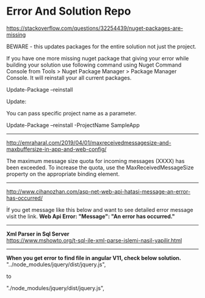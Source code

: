 # Error And Solution Repo 

https://stackoverflow.com/questions/32254439/nuget-packages-are-missing
  
BEWARE - this updates packages for the entire solution not just the project.

If you have one more missing nuget package that giving your error while building your solution use following command using Nuget Command Console from Tools > Nuget Package Manager > Package Manager Console. It will reinstall your all current packages.

Update-Package –reinstall

Update:

You can pass specific project name as a parameter.

Update-Package –reinstall -ProjectName SampleApp

**********************************************************************************************************************************************************************************************************************************************************************
http://emraharal.com/2019/04/01/maxreceivedmessagesize-and-maxbuffersize-in-app-and-web-config/

The maximum message size quota for incoming messages (XXXX) has been exceeded.
To increase the quota, use the MaxReceivedMessageSize property on the appropriate binding element.
**********************************************************************************************************************************************************************************************************************************************************************
http://www.cihanozhan.com/asp-net-web-api-hatasi-message-an-error-has-occurred/

İf you get message like this below and want to see detailed error message visit the link.
<b>Web Api Error: "Message": "An error has occurred."</b> 
***********************************************************************************************************************************************
<b>Xml Parser in Sql Server</b><br/>
https://www.mshowto.org/t-sql-ile-xml-parse-islemi-nasil-yapilir.html
***********************************************************************************************************************************************
<b>When you get error to find  file in angular V11, check below solution.</b><br/>
"../node_modules/jquery/dist/jquery.js",
 
to

"./node_modules/jquery/dist/jquery.js", 

